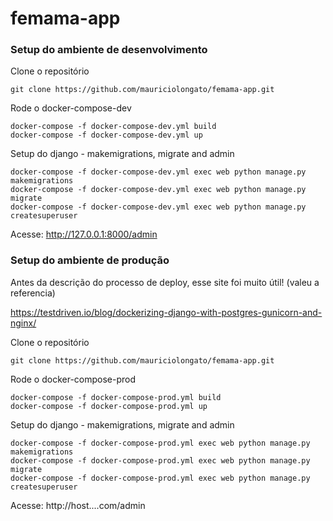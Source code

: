 # femama-app


### Setup do ambiente de desenvolvimento


Clone o repositório

    git clone https://github.com/mauriciolongato/femama-app.git

Rode o docker-compose-dev
    
    docker-compose -f docker-compose-dev.yml build
    docker-compose -f docker-compose-dev.yml up

   
Setup do django - makemigrations, migrate and admin
    
    docker-compose -f docker-compose-dev.yml exec web python manage.py makemigrations
    docker-compose -f docker-compose-dev.yml exec web python manage.py migrate
    docker-compose -f docker-compose-dev.yml exec web python manage.py createsuperuser


Acesse: http://127.0.0.1:8000/admin


### Setup do ambiente de produção

Antes da descrição do processo de deploy, esse site foi muito útil! (valeu a referencia)

https://testdriven.io/blog/dockerizing-django-with-postgres-gunicorn-and-nginx/

Clone o repositório

    git clone https://github.com/mauriciolongato/femama-app.git

Rode o docker-compose-prod
    
    docker-compose -f docker-compose-prod.yml build
    docker-compose -f docker-compose-prod.yml up

Setup do django - makemigrations, migrate and admin
    
    docker-compose -f docker-compose-prod.yml exec web python manage.py makemigrations
    docker-compose -f docker-compose-prod.yml exec web python manage.py migrate
    docker-compose -f docker-compose-prod.yml exec web python manage.py createsuperuser


Acesse: http://host....com/admin
